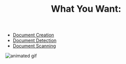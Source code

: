 
<html lang="en">
<head>
    <meta charset="UTF-8">
    <meta name="viewport" content="width=device-width, initial-scale=1.0">
</head>
<body>
    <header>
        <h1 class="h1">What You Want:</h1>
    </header>
      <nav>
        <ul>
            <li><a href="https://legal-document-generator.onrender.com/">Document Creation</a></li>
            <li><a href="document scanning.html">Document Detection</a></li>
            <li><a href="doc_detection.html">Document Scanning</a></li>
        </ul>
    </nav>
   <img src="https://cdn.dribbble.com/users/411641/screenshots/5473987/2018-10-30_214814.gif" alt="animated gif">
</body>
</html>
